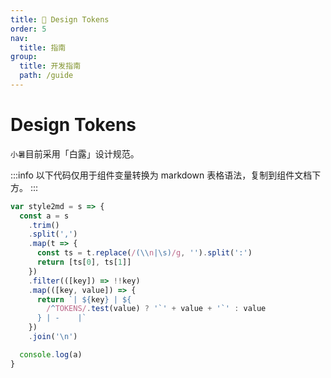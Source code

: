 ```yaml
---
title: 🎨 Design Tokens
order: 5
nav:
  title: 指南
group:
  title: 开发指南
  path: /guide
---
```


# Design Tokens

`小暑`目前采用「白露」设计规范。

<code inline src="./code/design-tokens-vars.tsx"></code>

:::info
以下代码仅用于组件变量转换为 markdown 表格语法，复制到组件文档下方。
:::

```js | pure
var style2md = s => {
  const a = s
    .trim()
    .split(',')
    .map(t => {
      const ts = t.replace(/(\\n|\s)/g, '').split(':')
      return [ts[0], ts[1]]
    })
    .filter(([key]) => !!key)
    .map(([key, value]) => {
      return `| ${key} | ${
        /^TOKENS/.test(value) ? '`' + value + '`' : value
      } | -    |`
    })
    .join('\n')

  console.log(a)
}
```
